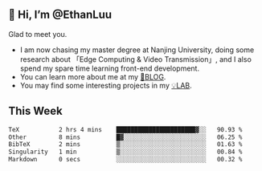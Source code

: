 ## 👋 Hi, I’m @EthanLuu

Glad to meet you.

- I am now chasing my master degree at Nanjing University, doing some research about 「Edge Computing & Video Transmission」, and I also spend my spare time learning front-end development.
- You can learn more about me at my [📝BLOG](https://blog.ethanloo.cn).
- You may find some interesting projects in my [💡LAB](https://lab.ethanloo.cn).

## This Week
<!--START_SECTION:waka-->

```txt
TeX           2 hrs 4 mins    ██████████████████████▓░░   90.93 %
Other         8 mins          █▓░░░░░░░░░░░░░░░░░░░░░░░   06.25 %
BibTeX        2 mins          ▒░░░░░░░░░░░░░░░░░░░░░░░░   01.63 %
Singularity   1 min           ▒░░░░░░░░░░░░░░░░░░░░░░░░   00.84 %
Markdown      0 secs          ░░░░░░░░░░░░░░░░░░░░░░░░░   00.32 %
```

<!--END_SECTION:waka-->
